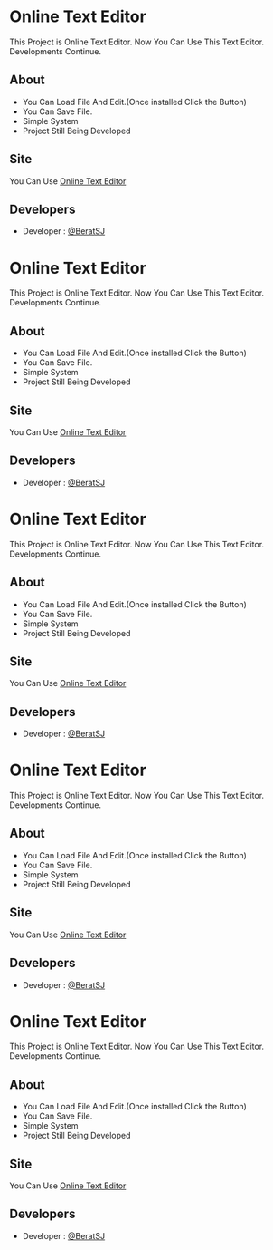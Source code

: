 # Online Text Editor

This Project is Online Text Editor.
Now You Can Use This Text Editor.
Developments Continue.
## About

- You Can Load File And Edit.(Once installed Click the Button)
- You Can Save File.
- Simple System
- Project Still Being Developed

  
## Site

You Can Use [Online Text Editor](https://beratsj.github.io/online-text-editor/)

  
## Developers

- Developer : [@BeratSJ](https://github.com/BeratSJ)

  
# Online Text Editor

This Project is Online Text Editor.
Now You Can Use This Text Editor.
Developments Continue.
## About

- You Can Load File And Edit.(Once installed Click the Button)
- You Can Save File.
- Simple System
- Project Still Being Developed

  
## Site

You Can Use [Online Text Editor](https://beratsj.github.io/online-text-editor/)

  
## Developers

- Developer : [@BeratSJ](https://github.com/BeratSJ)

  
# Online Text Editor

This Project is Online Text Editor.
Now You Can Use This Text Editor.
Developments Continue.
## About

- You Can Load File And Edit.(Once installed Click the Button)
- You Can Save File.
- Simple System
- Project Still Being Developed

  
## Site

You Can Use [Online Text Editor](https://beratsj.github.io/online-text-editor/)

  
## Developers

- Developer : [@BeratSJ](https://github.com/BeratSJ)

  
# Online Text Editor

This Project is Online Text Editor.
Now You Can Use This Text Editor.
Developments Continue.
## About

- You Can Load File And Edit.(Once installed Click the Button)
- You Can Save File.
- Simple System
- Project Still Being Developed

  
## Site

You Can Use [Online Text Editor](https://beratsj.github.io/online-text-editor/)

  
## Developers

- Developer : [@BeratSJ](https://github.com/BeratSJ)

  
# Online Text Editor

This Project is Online Text Editor.
Now You Can Use This Text Editor.
Developments Continue.
## About

- You Can Load File And Edit.(Once installed Click the Button)
- You Can Save File.
- Simple System
- Project Still Being Developed

  
## Site

You Can Use [Online Text Editor](https://beratsj.github.io/online-text-editor/)

  
## Developers

- Developer : [@BeratSJ](https://github.com/BeratSJ)

  